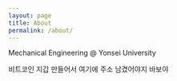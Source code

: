 ```yaml
---
layout: page
title: About
permalink: /about/
---
```


Mechanical Engineering @ Yonsei University

비트코인 지갑 만들어서 여기에 주소 남겼어야지 바보야